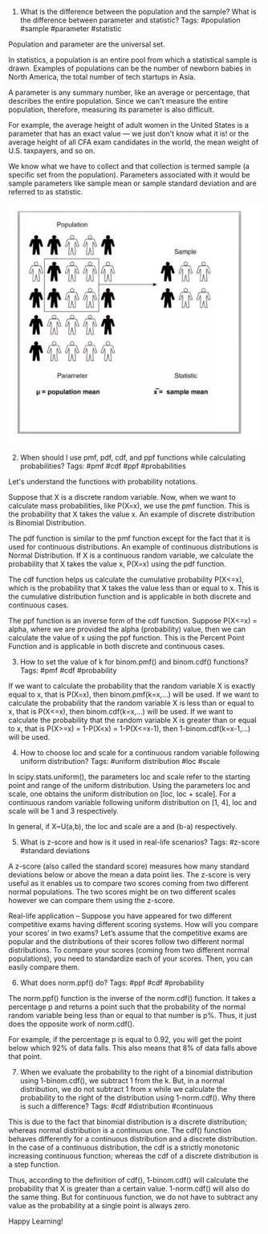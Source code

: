 1. What is the difference between the population and the sample? What is the difference between parameter and statistic? 
Tags: #population #sample #parameter #statistic

Population and parameter are the universal set.

In statistics, a population is an entire pool from which a statistical sample is drawn. Examples of populations can be the number of newborn babies in North America, the total number of tech startups in Asia.

A parameter is any summary number, like an average or percentage, that describes the entire population. Since we can't measure the entire population, therefore, measuring its parameter is also difficult.

For example, the average height of adult women in the United States is a parameter that has an exact value — we just don’t know what it is! or the average height of all CFA exam candidates in the world, the mean weight of U.S. taxpayers, and so on.

We know what we have to collect and that collection is termed sample (a specific set from the population). Parameters associated with it would be sample parameters like sample mean or sample standard deviation and are referred to as statistic.

 

![image](inferential.png)

 

2. When should I use pmf, pdf, cdf, and ppf functions while calculating probabilities?
Tags: #pmf #cdf #ppf #probabilities

Let's understand the functions with probability notations.

Suppose that X is a discrete random variable. Now, when we want to calculate mass probabilities, like P(X=x), we use the pmf function. This is the probability that X takes the value x. An example of discrete distribution is Binomial Distribution.

The pdf function is similar to the pmf function except for the fact that it is used for continuous distributions. An example of continuous distributions is Normal Distribution. If X is a continuous random variable, we calculate the probability that X takes the value x, P(X=x) using the pdf function.

The cdf function helps us calculate the cumulative probability P(X<=x), which is the probability that X takes the value less than or equal to x. This is the cumulative distribution function and is applicable in both discrete and continuous cases.

The ppf function is an inverse form of the cdf function. Suppose P(X<=x) = alpha, where we are provided the alpha (probability) value, then we can calculate the value of x using the ppf function. This is the Percent Point Function and is applicable in both discrete and continuous cases.

 

3. How to set the value of k for binom.pmf() and binom.cdf() functions?
Tags: #pmf #cdf #probability

If we want to calculate the probability that the random variable X is exactly equal to x, that is P(X=x), then binom.pmf(k=x,...) will be used.
If we want to calculate the probability that the random variable X is less than or equal to x, that is P(X<=x), then binom.cdf(k=x,...) will be used.
If we want to calculate the probability that the random variable X is greater than or equal to x, that is P(X>=x) = 1-P(X<x) = 1-P(X<=x-1), then 1-binom.cdf(k=x-1,...) will be used.
 

4. How to choose loc and scale for a continuous random variable following uniform distribution?
Tags: #uniform distribution #loc #scale

In scipy.stats.uniform(), the parameters loc and scale refer to the starting point and range of the uniform distribution.  Using the parameters loc and scale, one obtains the uniform distribution on [loc, loc + scale]. For a continuous random variable following uniform distribution on [1, 4], loc and scale will be 1 and 3 respectively.

In general, if X~U(a,b), the loc and scale are a and (b-a) respectively.

 

5. What is z-score and how is it used in real-life scenarios?
Tags: #z-score #standard deviations

A z-score (also called the standard score) measures how many standard deviations below or above the mean a data point lies. The z-score is very useful as it enables us to compare two scores coming from two different normal populations. The two scores might be on two different scales however we can compare them using the z-score.

Real-life application – Suppose you have appeared for two different competitive exams having different scoring systems. How will you compare your scores’ in two exams? Let’s assume that the competitive exams are popular and the distributions of their scores follow two different normal distributions. To compare your scores (coming from two different normal populations), you need to standardize each of your scores. Then, you can easily compare them.

 

6. What does norm.ppf() do?
Tags: #ppf #cdf #probability

The norm.ppf() function is the inverse of the norm.cdf() function. It takes a percentage p and returns a point such that the probability of the normal random variable being less than or equal to that number is p%. Thus, it just does the opposite work of norm.cdf().

For example, if the percentage p is equal to 0.92, you will get the point below which 92% of data falls. This also means that 8% of data falls above that point. 

 

7. When we evaluate the probability to the right of a binomial distribution using 1-binom.cdf(), we subtract 1 from the k. But, in a normal distribution, we do not subtract 1 from x while we calculate the probability to the right of the distribution using 1-norm.cdf(). Why there is such a difference?
Tags: #cdf #distribution #continuous

This is due to the fact that binomial distribution is a discrete distribution; whereas normal distribution is a continuous one. The cdf() function behaves differently for a continuous distribution and a discrete distribution. In the case of a continuous distribution, the cdf is a strictly monotonic increasing continuous function; whereas the cdf of a discrete distribution is a step function.

Thus, according to the definition of cdf(), 1-binom.cdf() will calculate the probability that X is greater than a certain value. 1-norm.cdf() will also do the same thing. But for continuous function, we do not have to subtract any value as the probability at a single point is always zero.

 

Happy Learning!